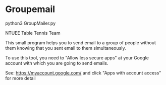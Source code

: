 # Groupemail
python3 GroupMailer.py

NTUEE Table Tennis Team

This small program helps you to send email to a group of people without them knowing that you sent email to them simultaneously.

To use this tool, you need to "Allow less secure apps" at your Google account with which you are going to send emails.

See: https://myaccount.google.com/ and click "Apps with account access" for more detail
